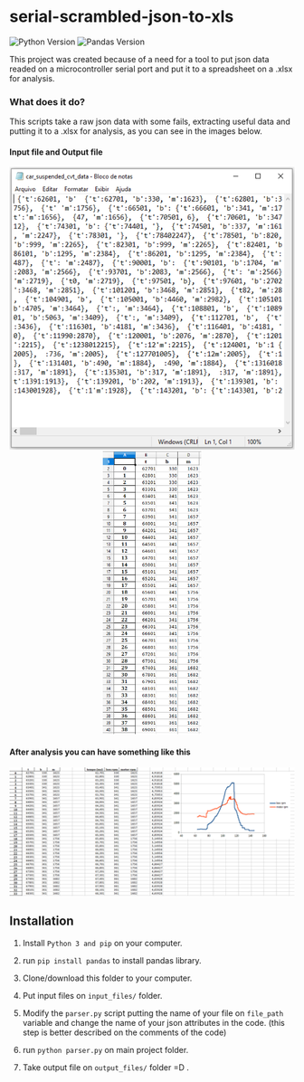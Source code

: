 
# serial-scrambled-json-to-xls

![Python Version](https://img.shields.io/badge/Python-3.8.1-yellow.svg)
![Pandas Version](https://img.shields.io/badge/Pandas-0.25.3-blue.svg)

This project was created because of a need for a tool to put json data readed on a microcontroller serial port and put it to a spreadsheet on a .xlsx for analysis.

### What does it do?  

This scripts take a raw json data with some fails, extracting useful data and putting it to a .xlsx for analysis, as you can see in the images below.

#### Input file and Output file 

<p align="center">
    <img src="https://github.com/LondriBaja/serial-scrambled-json-to-xls/blob/master/screenshots/input_file.PNG"
        height="500" style="margin-right: 500"> <img src="https://github.com/LondriBaja/serial-scrambled-json-to-xls/blob/master/screenshots/output_file.PNG"
        height="500">

#### After analysis you can have something like this
<p align="center">
    <img src="https://github.com/LondriBaja/serial-scrambled-json-to-xls/blob/master/screenshots/manipulated_file.PNG">
</p>


## Installation

1. Install `Python 3 and pip` on your computer.

2. run `pip install pandas` to install pandas library.

3. Clone/download this folder to your computer.

4. Put input files on `input_files/` folder.

5. Modify the `parser.py` script putting the name of your file on `file_path` variable and change the name of your json attributes in the code. (this step is better described on the comments of the code)

6. run `python parser.py` on main project folder.

7. Take output file on `output_files/` folder =D  .


